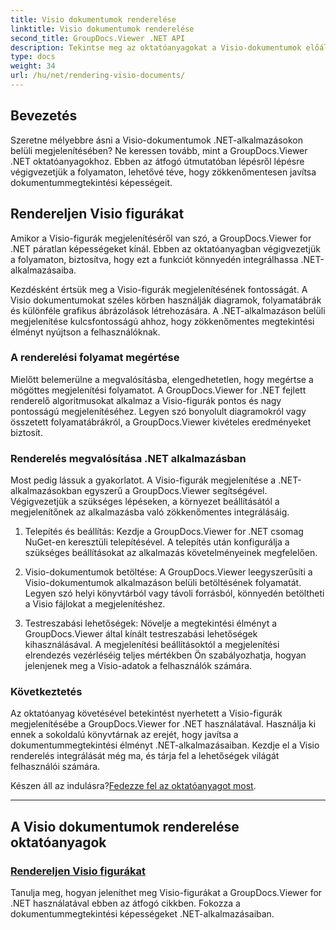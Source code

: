 ```yaml
---
title: Visio dokumentumok renderelése
linktitle: Visio dokumentumok renderelése
second_title: GroupDocs.Viewer .NET API
description: Tekintse meg az oktatóanyagokat a Visio-dokumentumok előállításáról a GroupDocs.Viewer for .NET segítségével. Tanulja meg a dokumentummegtekintési képességek könnyed fejlesztését .NET-alkalmazásaiban.
type: docs
weight: 34
url: /hu/net/rendering-visio-documents/
---
```

## Bevezetés

Szeretne mélyebbre ásni a Visio-dokumentumok .NET-alkalmazásokon belüli megjelenítésében? Ne keressen tovább, mint a GroupDocs.Viewer .NET oktatóanyagokhoz. Ebben az átfogó útmutatóban lépésről lépésre végigvezetjük a folyamaton, lehetővé téve, hogy zökkenőmentesen javítsa dokumentummegtekintési képességeit.

## Rendereljen Visio figurákat

Amikor a Visio-figurák megjelenítéséről van szó, a GroupDocs.Viewer for .NET páratlan képességeket kínál. Ebben az oktatóanyagban végigvezetjük a folyamaton, biztosítva, hogy ezt a funkciót könnyedén integrálhassa .NET-alkalmazásaiba.

Kezdésként értsük meg a Visio-figurák megjelenítésének fontosságát. A Visio dokumentumokat széles körben használják diagramok, folyamatábrák és különféle grafikus ábrázolások létrehozására. A .NET-alkalmazáson belüli megjelenítése kulcsfontosságú ahhoz, hogy zökkenőmentes megtekintési élményt nyújtson a felhasználóknak.

### A renderelési folyamat megértése

Mielőtt belemerülne a megvalósításba, elengedhetetlen, hogy megértse a mögöttes megjelenítési folyamatot. A GroupDocs.Viewer for .NET fejlett renderelő algoritmusokat alkalmaz a Visio-figurák pontos és nagy pontosságú megjelenítéséhez. Legyen szó bonyolult diagramokról vagy összetett folyamatábrákról, a GroupDocs.Viewer kivételes eredményeket biztosít.

### Renderelés megvalósítása .NET alkalmazásban

Most pedig lássuk a gyakorlatot. A Visio-figurák megjelenítése a .NET-alkalmazásokban egyszerű a GroupDocs.Viewer segítségével. Végigvezetjük a szükséges lépéseken, a környezet beállításától a megjelenítőnek az alkalmazásba való zökkenőmentes integrálásáig.

1. Telepítés és beállítás: Kezdje a GroupDocs.Viewer for .NET csomag NuGet-en keresztüli telepítésével. A telepítés után konfigurálja a szükséges beállításokat az alkalmazás követelményeinek megfelelően.

2. Visio-dokumentumok betöltése: A GroupDocs.Viewer leegyszerűsíti a Visio-dokumentumok alkalmazáson belüli betöltésének folyamatát. Legyen szó helyi könyvtárból vagy távoli forrásból, könnyedén betöltheti a Visio fájlokat a megjelenítéshez.

3. Testreszabási lehetőségek: Növelje a megtekintési élményt a GroupDocs.Viewer által kínált testreszabási lehetőségek kihasználásával. A megjelenítési beállításoktól a megjelenítési elrendezés vezérléséig teljes mértékben Ön szabályozhatja, hogyan jelenjenek meg a Visio-adatok a felhasználók számára.

### Következtetés

Az oktatóanyag követésével betekintést nyerhetett a Visio-figurák megjelenítésébe a GroupDocs.Viewer for .NET használatával. Használja ki ennek a sokoldalú könyvtárnak az erejét, hogy javítsa a dokumentummegtekintési élményt .NET-alkalmazásaiban. Kezdje el a Visio renderelés integrálását még ma, és tárja fel a lehetőségek világát felhasználói számára.

 Készen áll az indulásra?[Fedezze fel az oktatóanyagot most](./render-visio-figures/).

---

## A Visio dokumentumok renderelése oktatóanyagok
### [Rendereljen Visio figurákat](./render-visio-figures/)
Tanulja meg, hogyan jeleníthet meg Visio-figurákat a GroupDocs.Viewer for .NET használatával ebben az átfogó cikkben. Fokozza a dokumentummegtekintési képességeket .NET-alkalmazásaiban.
